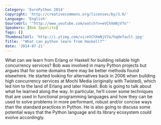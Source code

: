 ```yaml
---
Category: 'EuroPython 2014'
Copyright: 'http://creativecommons.org/licenses/by/3.0/'
Language: 'English'
SourceUrl: '"http://www.youtube.com/watch?v=eVChXmNjV7o"'
Speakers: [Bob Ippolito]
Tags: []
ThumbnailUrl: 'http://i.ytimg.com/vi/eVChXmNjV7o/hqdefault.jpg'
Title: '"What can python learn from Haskell?"'
date: '2014-07-21'
---
```

What can we learn from Erlang or Haskell for building reliable high
concurrency services? Bob was involved in many Python projects but
argues that for some domains there may be better methods found
elsewhere. He started looking for alternatives back in 2006 when
building high concurrency services at Mochi Media (originally with
Twisted), which led him to the land of Erlang and later Haskell. Bob is
going to talk about what he learned along the way. In particular, he’ll
cover some techniques that are used in functional programming languages
and how they can be used to solve problems in more performant, robust
and/or concise ways than the standard practices in Python. He is also
going to discuss some potential ways that the Python language and its
library ecosystem could evolve accordingly.
